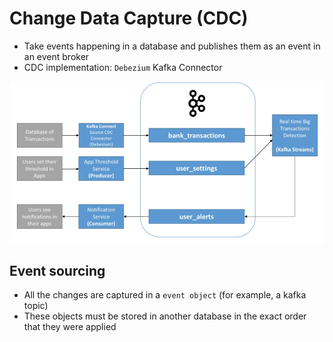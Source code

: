 # Change Data Capture (CDC)

- Take events happening in a database and publishes them as an event in an event broker
- CDC implementation: `Debezium` Kafka Connector

![CDC](../../images/cdc.png)

## Event sourcing

- All the changes are captured in a `event object` (for example, a kafka topic)
- These objects must be stored in another database in the exact order that they were applied
